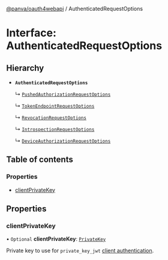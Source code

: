 [@panva/oauth4webapi](../README.md) / AuthenticatedRequestOptions

# Interface: AuthenticatedRequestOptions

## Hierarchy

- **`AuthenticatedRequestOptions`**

  ↳ [`PushedAuthorizationRequestOptions`](PushedAuthorizationRequestOptions.md)

  ↳ [`TokenEndpointRequestOptions`](TokenEndpointRequestOptions.md)

  ↳ [`RevocationRequestOptions`](RevocationRequestOptions.md)

  ↳ [`IntrospectionRequestOptions`](IntrospectionRequestOptions.md)

  ↳ [`DeviceAuthorizationRequestOptions`](DeviceAuthorizationRequestOptions.md)

## Table of contents

### Properties

- [clientPrivateKey](AuthenticatedRequestOptions.md#clientprivatekey)

## Properties

### clientPrivateKey

• `Optional` **clientPrivateKey**: [`PrivateKey`](PrivateKey.md)

Private key to use for `private_key_jwt`
[client authentication](../types/TokenEndpointAuthMethod.md).
